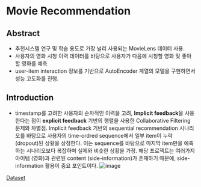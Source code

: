 # Movie Recommendation

## **Abstract**

- 추천시스템 연구 및 학습 용도로 가장 널리 사용되는 MovieLens 데이터 사용.
- 사용자의 영화 시청 이력 데이터를 바탕으로 사용자가 다음에 시청할 영화 및 좋아할 영화를 예측
- user-item interaction 정보를 기반으로 AutoEncoder 계열의 모델을 구현하면서 성능 고도화를 진행.

## **Introduction**

- timestamp를 고려한 사용자의 순차적인 이력을 고려, **Implicit feedback**을 사용한다는 점이 **explicit feedback** 기반의 행렬을 사용한 Collaborative Filtering 문제와 차별점. Implicit feedback 기반의 sequential recommendation 시나리오를 바탕으로 사용자의 time-ordred sequence에서 일부 item이 누락(dropout)된 상황을 상정한다. 이는 sequence를 바탕으로 마지막 item만을 예측하는 시나리오보다 복잡하며 실제와 비슷한 상황을 가정. 해당 프로젝트는 여러가지 아이템 (영화)과 관련된 content (side-information)가 존재하기 때문에, side-information 활용이 중요 포인트이다.
![image](https://github.com/Bae-hong-seob/Movie_Recommendation/assets/49437396/fda45a1a-45bf-400d-b4c7-616dbb0a3ba5)

[Dataset](https://grouplens.org/datasets/movielens/)
